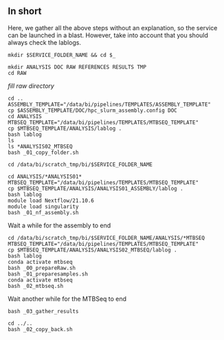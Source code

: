 

## In short
Here, we gather all the above steps without an explanation, so the service can be launched in a blast. However, take into account that you should always check the lablogs.

```
mkdir $SERVICE_FOLDER_NAME && cd $_
```
```
mkdir ANALYSIS DOC RAW REFERENCES RESULTS TMP
cd RAW
```

*fill raw directory*

```
cd ..
ASSEMBLY_TEMPLATE="/data/bi/pipelines/TEMPLATES/ASSEMBLY_TEMPLATE"
cp $ASSEMBLY_TEMPLATE/DOC/hpc_slurm_assembly.config DOC
cd ANALYSIS
MTBSEQ_TEMPLATE="/data/bi/pipelines/TEMPLATES/MTBSEQ_TEMPLATE"
cp $MTBSEQ_TEMPLATE/ANALYSIS/lablog .
bash lablog
ls
ls *ANALYSIS02_MTBSEQ
bash _01_copy_folder.sh
```
```
cd /data/bi/scratch_tmp/bi/$SERVICE_FOLDER_NAME
```
```
cd ANALYSIS/*ANALYSIS01*
MTBSEQ_TEMPLATE="/data/bi/pipelines/TEMPLATES/MTBSEQ_TEMPLATE"
cp $MTBSEQ_TEMPLATE/ANALYSIS/ANALYSIS01_ASSEMBLY/lablog .
bash lablog
module load Nextflow/21.10.6
module load singularity
bash _01_nf_assembly.sh
```

Wait a while for the assembly to end

```
cd /data/bi/scratch_tmp/bi/$SERVICE_FOLDER_NAME/ANALYSIS/*MTBSEQ
MTBSEQ_TEMPLATE="/data/bi/pipelines/TEMPLATES/MTBSEQ_TEMPLATE"
cp $MTBSEQ_TEMPLATE/ANALYSIS/ANALYSIS02_MTBSEQ/lablog .
bash lablog
conda activate mtbseq
bash _00_prepareRaw.sh
bash _01_preparesamples.sh
conda activate mtbseq
bash _02_mtbseq.sh
```
Wait another while for the MTBSeq to end
```
bash _03_gather_results
```
```
cd ../..
bash _02_copy_back.sh
```
